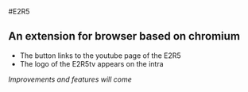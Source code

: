 #E2R5

## An extension for browser based on chromium

*	The button links to the youtube page of the E2R5
*	The logo of the E2R5tv appears on the intra

*Improvements and features will come*
